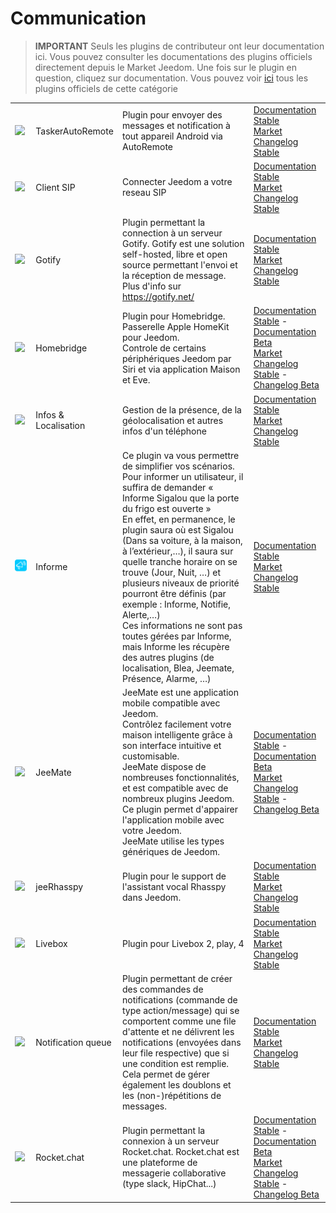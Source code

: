 
# Communication


>**IMPORTANT**
>Seuls les plugins de contributeur ont leur documentation ici. Vous pouvez consulter les documentations des plugins officiels directement depuis le Market Jeedom. Une fois sur le plugin en question, cliquez sur documentation.
>Vous pouvez voir [ici](https://market.jeedom.com/index.php?v=d&p=market&type=plugin&categorie=communication) tous les plugins officiels de cette catégorie


| | | | |
|--- | --- | --- | ---|
|<img src="TaskerAutoRemote/TaskerAutoRemote_icon.png" class="pluginLogo" width="100" />|TaskerAutoRemote|Plugin pour envoyer des messages et notification à tout appareil Android via AutoRemote|[Documentation Stable](https://agp42.github.io/Jeedom-TaskerAutoremote/fr_FR)<br/>[Market](https://market.jeedom.com/index.php?v=d&p=market_display&id=3795)<br/>[Changelog Stable](https://agp42.github.io/Jeedom-TaskerAutoremote/fr_FR/changelog)|
|<img src="clientSIP/clientSIP_icon.png" class="pluginLogo" width="100" />|Client SIP|Connecter Jeedom a votre reseau SIP|[Documentation Stable](https://mika-nt28.github.io/Documentations/clientSIP/fr_FR/)<br/>[Market](https://market.jeedom.com/index.php?v=d&p=market_display&id=3038)<br/>[Changelog Stable](https://mika-nt28.github.io/Documentations/clientSIP/fr_FR/changelog)|
|<img src="gotify/gotify_icon.png" class="pluginLogo" width="100" />|Gotify|Plugin permettant la connection à un serveur Gotify. Gotify est une solution self-hosted, libre et open source permettant l'envoi et la réception de message. Plus d'info sur https://gotify.net/|[Documentation Stable](https://mips2648.github.io/jeedom-plugins-docs/gotify/fr_FR/)<br/>[Market](https://market.jeedom.com/index.php?v=d&p=market_display&id=3774)<br/>[Changelog Stable](https://mips2648.github.io/jeedom-plugins-docs/gotify/fr_FR/changelog)|
|<img src="homebridge/homebridge_icon.png" class="pluginLogo" width="100" />|Homebridge|Plugin pour Homebridge.<br/>Passerelle Apple HomeKit pour Jeedom.<br/>Controle de certains périphériques Jeedom par Siri et via application Maison et Eve.|[Documentation Stable](https://nebzhb.github.io/jeedom_docs/plugins/homebridge/fr_FR/) - [Documentation Beta](https://nebzhb.github.io/jeedom_docs/plugins/homebridge/fr_FR/index-beta)<br/>[Market](https://market.jeedom.com/index.php?v=d&p=market_display&id=2983)<br/>[Changelog Stable](https://nebzhb.github.io/jeedom_docs/plugins/homebridge/fr_FR/changelog) - [Changelog Beta](https://nebzhb.github.io/jeedom_docs/plugins/homebridge/fr_FR/changelog)|
|<img src="infoloc/infoloc_icon.png" class="pluginLogo" width="100" />|Infos & Localisation|Gestion de la présence, de la géolocalisation et autres infos d'un téléphone|[Documentation Stable](https://Jeremie-C.github.io/plugin-infoloc/fr_FR/index)<br/>[Market](https://market.jeedom.com/index.php?v=d&p=market_display&id=4020)<br/>[Changelog Stable](https://Jeremie-C.github.io/plugin-infoloc/fr_FR/changelog)|
|<img src="informe/informe_icon.png" class="pluginLogo" width="100" />|Informe|Ce plugin va vous permettre de simplifier vos scénarios.<br/>Pour informer un utilisateur, il suffira de demander « Informe Sigalou que la porte du frigo est ouverte »<br/>En effet, en permanence, le plugin saura où est Sigalou (Dans sa voiture, à la maison, à l’extérieur,…), il saura sur quelle tranche horaire on se trouve (Jour, Nuit, …) et plusieurs niveaux de priorité pourront être définis (par exemple : Informe, Notifie, Alerte,…)<br/>Ces informations ne sont pas toutes gérées par Informe, mais Informe les récupère des autres plugins (de localisation, Blea, Jeemate, Présence, Alarme, …)|[Documentation Stable](http://jeedom.sigalou-domotique.fr/plugin-informe-documentation/)<br/>[Market](https://market.jeedom.com/index.php?v=d&p=market_display&id=4210)<br/>[Changelog Stable](http://jeedom.sigalou-domotique.fr/plugin-informe-changelog-todo-list)|
|<img src="jeemate/jeemate_icon.png" class="pluginLogo" width="100" />|JeeMate|JeeMate est une application mobile compatible avec Jeedom.<br/>Contrôlez facilement votre maison intelligente grâce à son interface intuitive et customisable.<br/>JeeMate dispose de nombreuses fonctionnalités, et est compatible avec de nombreux plugins Jeedom.<br/>Ce plugin permet d'appairer l'application mobile avec votre Jeedom.<br/>JeeMate utilise les types génériques de Jeedom.|[Documentation Stable](https://docs.jeemate.fr/fr/home) - [Documentation Beta](https://docs.jeemate.fr/fr/home)<br/>[Market](https://market.jeedom.com/index.php?v=d&p=market_display&id=4113)<br/>[Changelog Stable](https://docs.jeemate.fr/fr/changelog/plugin) - [Changelog Beta](https://docs.jeemate.fr/fr/changelog/plugin)|
|<img src="jeerhasspy/jeerhasspy_icon.png" class="pluginLogo" width="100" />|jeeRhasspy|Plugin pour le support de l'assistant vocal Rhasspy dans Jeedom.|[Documentation Stable](https://kiboost.github.io/jeedom_docs/plugins/jeerhasspy/fr_FR/)<br/>[Market](https://market.jeedom.com/index.php?v=d&p=market_display&id=3869)<br/>[Changelog Stable](https://kiboost.github.io/jeedom_docs/plugins/jeerhasspy/fr_FR/changelog.html)|
|<img src="livebox/livebox_icon.png" class="pluginLogo" width="100" />|Livebox|Plugin pour Livebox 2, play, 4|[Documentation Stable](https://jmvedrine.github.io/plugin-livebox/fr_FR/)<br/>[Market](https://market.jeedom.com/index.php?v=d&p=market_display&id=1076)<br/>[Changelog Stable](https://jmvedrine.github.io/plugin-livebox/fr_FR/changelog)|
|<img src="notificationqueue/notificationqueue_icon.png" class="pluginLogo" width="100" />|Notification queue|Plugin permettant de créer des commandes de notifications (commande de type action/message) qui se comportent comme une file d'attente et ne délivrent les notifications (envoyées dans leur file respective) que si une condition est remplie. Cela permet de gérer également les doublons et les (non-)répétitions de messages.|[Documentation Stable](https://mips2648.github.io/jeedom-plugins-docs/notificationqueue/fr_FR/)<br/>[Market](https://market.jeedom.com/index.php?v=d&p=market_display&id=3823)<br/>[Changelog Stable](https://mips2648.github.io/jeedom-plugins-docs/notificationqueue/fr_FR/changelog)|
|<img src="rocketchat/rocketchat_icon.png" class="pluginLogo" width="100" />|Rocket.chat|Plugin permettant la connexion à un serveur Rocket.chat. Rocket.chat est une plateforme de messagerie collaborative (type slack, HipChat...)|[Documentation Stable](https://mips2648.github.io/jeedom-plugins-docs/rocketchat/fr_FR/) - [Documentation Beta](https://mips2648.github.io/jeedom-plugins-docs/rocketchat/fr_FR/)<br/>[Market](https://market.jeedom.com/index.php?v=d&p=market_display&id=3902)<br/>[Changelog Stable](https://mips2648.github.io/jeedom-plugins-docs/rocketchat/fr_FR/changelog) - [Changelog Beta](https://mips2648.github.io/jeedom-plugins-docs/rocketchat/fr_FR/changelog)|
